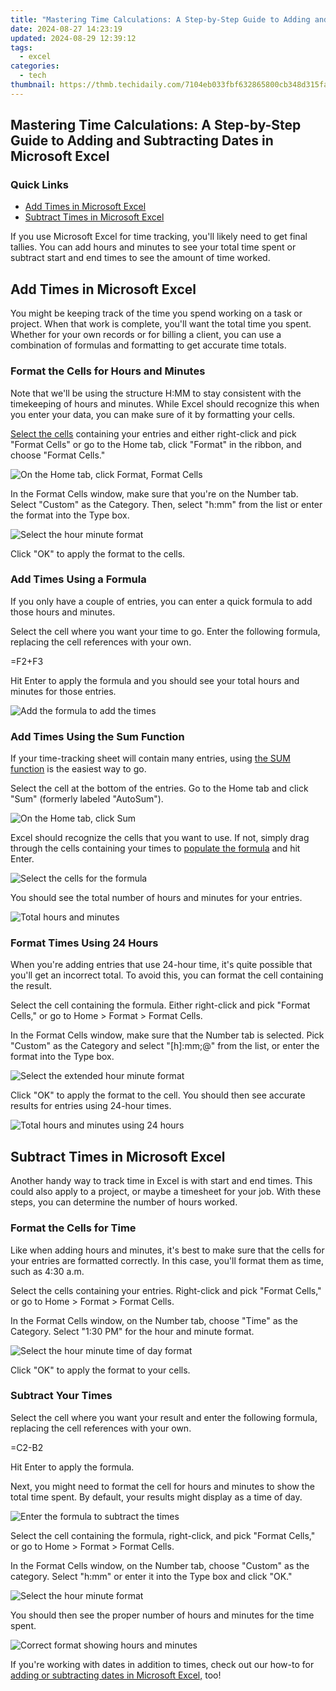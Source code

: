 ```yaml
---
title: "Mastering Time Calculations: A Step-by-Step Guide to Adding and Subtracting Dates in Microsoft Excel"
date: 2024-08-27 14:23:19
updated: 2024-08-29 12:39:12
tags:
  - excel
categories:
  - tech
thumbnail: https://thmb.techidaily.com/7104eb033fbf632865800cb348d315fa27012665cace64350a90155028571e6d.jpg
---
```


## Mastering Time Calculations: A Step-by-Step Guide to Adding and Subtracting Dates in Microsoft Excel

### Quick Links

* [Add Times in Microsoft Excel](https://on-screen-recording.techidaily.com/new-2024-approved-high-end-audio-gear-the-top-9-mic-recorders-online-in-23/)
* [Subtract Times in Microsoft Excel](https://fake-location.techidaily.com/best-10-mock-location-apps-worth-trying-on-tecno-pova-5-pro-drfone-by-drfone-virtual-android/)

 If you use Microsoft Excel for time tracking, you'll likely need to get final tallies. You can add hours and minutes to see your total time spent or subtract start and end times to see the amount of time worked.

##  Add Times in Microsoft Excel

 You might be keeping track of the time you spend working on a task or project. When that work is complete, you'll want the total time you spent. Whether for your own records or for billing a client, you can use a combination of formulas and formatting to get accurate time totals.

###  Format the Cells for Hours and Minutes

 Note that we'll be using the structure H:MM to stay consistent with the timekeeping of hours and minutes. While Excel should recognize this when you enter your data, you can make sure of it by formatting your cells.

[Select the cells](https://buynow-tips.techidaily.com/exploring-a-ravaged-world-on-motorcycle-in-days-gone-our-comprehhavis-review/) containing your entries and either right-click and pick "Format Cells" or go to the Home tab, click "Format" in the ribbon, and choose "Format Cells."

![On the Home tab, click Format, Format Cells](https://static1.howtogeekimages.com/wordpress/wp-content/uploads/2021/07/HomeFormatFormatCellsTimes-Excel.png) 

 In the Format Cells window, make sure that you're on the Number tab. Select "Custom" as the Category. Then, select "h:mm" from the list or enter the format into the Type box.

![Select the hour minute format](https://static1.howtogeekimages.com/wordpress/wp-content/uploads/2021/07/FormatNumberCustomHourMinute-Excel.png) 

 Click "OK" to apply the format to the cells.

###  Add Times Using a Formula

 If you only have a couple of entries, you can enter a quick formula to add those hours and minutes.

 Select the cell where you want your time to go. Enter the following formula, replacing the cell references with your own.

=F2+F3

 Hit Enter to apply the formula and you should see your total hours and minutes for those entries.

![Add the formula to add the times](https://static1.howtogeekimages.com/wordpress/wp-content/uploads/2021/07/AddTimeHoursMinutes-Excel.png) 

###  Add Times Using the Sum Function

 If your time-tracking sheet will contain many entries, using [the SUM function](https://instagram-videos.techidaily.com/updated-steps-to-instagram-verification-and-fan-growth-in-under-150-characters/) is the easiest way to go.

 Select the cell at the bottom of the entries. Go to the Home tab and click "Sum" (formerly labeled "AutoSum").

![On the Home tab, click Sum](https://static1.howtogeekimages.com/wordpress/wp-content/uploads/2021/07/AddTimeClickSum-Excel.png) 

 Excel should recognize the cells that you want to use. If not, simply drag through the cells containing your times to [populate the formula](https://win-solutions.techidaily.com/solving-the-d3d-initialization-error-fixing-errgfxd3dinit-on-gta-v/) and hit Enter.

![Select the cells for the formula](https://static1.howtogeekimages.com/wordpress/wp-content/uploads/2021/07/AddTimeSumCells-Excel.png) 

 You should see the total number of hours and minutes for your entries.

![Total hours and minutes](https://static1.howtogeekimages.com/wordpress/wp-content/uploads/2021/07/TotalTimeHoursMinutes-Excel.png) 

###  Format Times Using 24 Hours

 When you're adding entries that use 24-hour time, it's quite possible that you'll get an incorrect total. To avoid this, you can format the cell containing the result.

 Select the cell containing the formula. Either right-click and pick "Format Cells," or go to Home > Format > Format Cells.

 In the Format Cells window, make sure that the Number tab is selected. Pick "Custom" as the Category and select "\[h\]:mm;@" from the list, or enter the format into the Type box.

![Select the extended hour minute format](https://static1.howtogeekimages.com/wordpress/wp-content/uploads/2021/07/FormatNumberCustomExtendedHoursMinutes-Excel.png) 

 Click "OK" to apply the format to the cell. You should then see accurate results for entries using 24-hour times.

![Total hours and minutes using 24 hours](https://static1.howtogeekimages.com/wordpress/wp-content/uploads/2021/07/TotalTimeHoursMinutesUsing24-Excel.png) 

##  Subtract Times in Microsoft Excel

 Another handy way to track time in Excel is with start and end times. This could also apply to a project, or maybe a timesheet for your job. With these steps, you can determine the number of hours worked.

###  Format the Cells for Time

 Like when adding hours and minutes, it's best to make sure that the cells for your entries are formatted correctly. In this case, you'll format them as time, such as 4:30 a.m.

 Select the cells containing your entries. Right-click and pick "Format Cells," or go to Home > Format > Format Cells.

 In the Format Cells window, on the Number tab, choose "Time" as the Category. Select "1:30 PM" for the hour and minute format.

![Select the hour minute time of day format](https://static1.howtogeekimages.com/wordpress/wp-content/uploads/2021/07/FormatNumberTimeHourMinute-Excel.png) 

 Click "OK" to apply the format to your cells.

###  Subtract Your Times

 Select the cell where you want your result and enter the following formula, replacing the cell references with your own.

=C2-B2

 Hit Enter to apply the formula.

 Next, you might need to format the cell for hours and minutes to show the total time spent. By default, your results might display as a time of day.

![Enter the formula to subtract the times](https://static1.howtogeekimages.com/wordpress/wp-content/uploads/2021/07/SubtractTimeStartEnd-Excel.png) 

 Select the cell containing the formula, right-click, and pick "Format Cells," or go to Home > Format > Format Cells.

 In the Format Cells window, on the Number tab, choose "Custom" as the category. Select "h:mm" or enter it into the Type box and click "OK."

![Select the hour minute format](https://static1.howtogeekimages.com/wordpress/wp-content/uploads/2021/07/FormatNumberCustomHourMinute-Excel.png) 

 You should then see the proper number of hours and minutes for the time spent.

![Correct format showing hours and minutes](https://static1.howtogeekimages.com/wordpress/wp-content/uploads/2021/07/SubtractTimeStartEndCorrect-Excel.png) 

 If you're working with dates in addition to times, check out our how-to for [adding or subtracting dates in Microsoft Excel,](https://change-location.techidaily.com/guide-how-to-unbrick-a-bricked-vivo-s17-pro-phone-drfone-by-drfone-fix-android-problems-fix-android-problems/) too!

<ins class="adsbygoogle"
     style="display:block"
     data-ad-format="autorelaxed"
     data-ad-client="ca-pub-7571918770474297"
     data-ad-slot="1223367746"></ins>



<ins class="adsbygoogle"
     style="display:block"
     data-ad-client="ca-pub-7571918770474297"
     data-ad-slot="8358498916"
     data-ad-format="auto"
     data-full-width-responsive="true"></ins>
